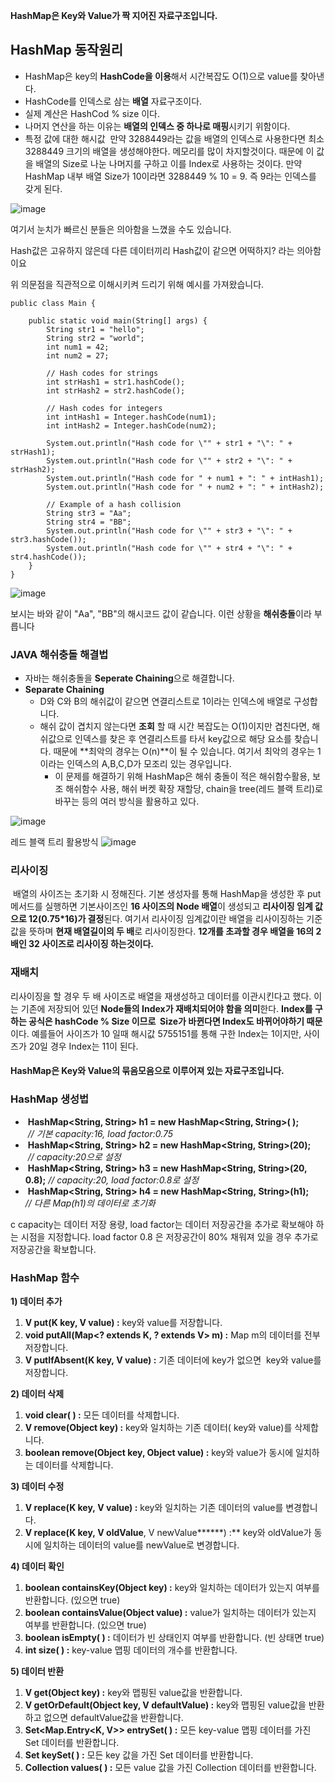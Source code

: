 **HashMap은 Key와 Value가 짝 지어진 자료구조입니다.**

## **HashMap 동작원리**

-   HashMap은 key의 **HashCode을 이용**해서 시간복잡도 O(1)으로 value를 찾아낸다. 
-   HashCode를 인덱스로 삼는 **배열** 자료구조이다. 
-   실제 계산은 HashCod % size 이다.
-   나머지 연산을 하는 이유는 **배열의 인덱스 중 하나로 매핑**시키기 위함이다.
-   특정 값에 대한 해시값  만약 3288449라는 값을 배열의 인덱스로 사용한다면 최소 3288449 크기의 배열을 생성해야한다. 메모리를 많이 차지할것이다. 때문에 이 값을 배열의 Size로 나눈 나머지를 구하고 이를 Index로 사용하는 것이다. 만약 HashMap 내부 배열 Size가 10이라면 3288449 % 10 = 9. 즉 9라는 인덱스를 갖게 된다.

![image](https://github.com/sunwon12/Today-I-Learn/assets/92251131/2620a2aa-3cf8-4aec-8e31-03a9f4842d86)

여기서 눈치가 빠르신 분들은 의아함을 느꼈을 수도 있습니다.

Hash값은 고유하지 않은데 다른 데이터끼리 Hash값이 같으면 어떡하지? 라는 의아함이요

위 의문점을 직관적으로 이해시키켜 드리기 위해 예시를 가져왔습니다.

```
public class Main {

    public static void main(String[] args) {
        String str1 = "hello";
        String str2 = "world";
        int num1 = 42;
        int num2 = 27;

        // Hash codes for strings
        int strHash1 = str1.hashCode();
        int strHash2 = str2.hashCode();

        // Hash codes for integers
        int intHash1 = Integer.hashCode(num1);
        int intHash2 = Integer.hashCode(num2);

        System.out.println("Hash code for \"" + str1 + "\": " + strHash1);
        System.out.println("Hash code for \"" + str2 + "\": " + strHash2);
        System.out.println("Hash code for " + num1 + ": " + intHash1);
        System.out.println("Hash code for " + num2 + ": " + intHash2);

        // Example of a hash collision
        String str3 = "Aa";
        String str4 = "BB";
        System.out.println("Hash code for \"" + str3 + "\": " + str3.hashCode());
        System.out.println("Hash code for \"" + str4 + "\": " + str4.hashCode());
    }
}
```

![image](https://github.com/sunwon12/Today-I-Learn/assets/92251131/47d3898f-ad60-4c01-9398-3625ab56f519)

보시는 바와 같이 "Aa", "BB"의 해시코드 값이 같습니다. 이런 상황을 **해쉬충돌**이라 부릅니다

### **JAVA 해쉬충돌 해결법**

-   자바는 해쉬충돌을 **Seperate Chaining**으로 해결합니다.
-   **Separate Chaining**  
    -   D와 C와 B의 해쉬값이 같으면 연결리스트로 1이라는 인덱스에 배열로 구성합니다.
    -   해쉬 값이 겹치지 않는다면 **조회** 할 때 시간 복잡도는 O(1)이지만 겹친다면, 해쉬값으로 인덱스를 찾은 후 연결리스트를 타서 key값으로 해당 요소를 찾습니다. 때문에 **최악의 경우는 O(n)**이 될 수 있습니다. 여기서 최악의 경우는 1이라는 인덱스의 A,B,C,D가 모조리 있는 경우입니다.
        -   이 문제를 해결하기 위해 HashMap은 해쉬 충돌이 적은 해쉬함수활용, 보조 해쉬함수 사용, 해쉬 버켓 확장 재할당, chain을 tree(레드 블랙 트리)로 바꾸는 등의 여러 방식을 활용하고 있다.

![image](https://github.com/sunwon12/Today-I-Learn/assets/92251131/0bc80c5b-9fb0-4c51-bb1d-3a887f43431f)

레드 블랙 트리 활용방식
![image](https://github.com/sunwon12/Today-I-Learn/assets/92251131/15fe5d55-d145-4ee0-acde-82236f268d41)


### **리사이징**

 배열의 사이즈는 초기화 시 정해진다. 기본 생성자를 통해 HashMap을 생성한 후 put 메서드를 실행하면 기본사이즈인 **16 사이즈의 Node 배열**이 생성되고 **리사이징 임계 값으로 12(0.75\*16)가 결정**된다. 여기서 리사이징 임계값이란 배열을 리사이징하는 기준값을 뜻하며 **현재 배열길이의 두 배**로 리사이징한다. **12개를 초과할 경우 배열을 16의 2배인 32 사이즈로 리사이징 하는것이다.**

### **재배치**

리사이징을 할 경우 두 배 사이즈로 배열을 재생성하고 데이터를 이관시킨다고 했다. 이는 기존에 저장되어 있던 **Node들의 Index가 재배치되어야 함을 의미**한다. **Index를 구하는 공식은 hashCode % Size 이므로  Size가 바뀐다면 Index도 바뀌어야하기 때문**이다. 예를들어 사이즈가 10 일때 해시값 5755151를 통해 구한 Index는 1이지만, 사이즈가 20일 경우 Index는 11이 된다.

#### **HashMap은 Key와 Value의 묶음모음으로 이루어져 있는 자료구조입니다.**

### **HashMap 생성법**               

-    **HashMap<String, String\> h1 = new HashMap<String, String\>( );**         _// 기본 capacity:16, load factor:0.75_
-    **HashMap<String, String\> h2 = new HashMap<String, String\>(20);**       _// capacity:20으로 설정_
-    **HashMap<String, String\> h3 = new HashMap<String, String\>(20, 0.8);** _// capacity:20, load factor:0.8로 설정_
-    **HashMap<String, String\> h4 = new HashMap<String, String\>(h1);**      _// 다른 Map(h1)의 데이터로 초기화_

c capacity는 데이터 저장 용량, load factor는 데이터 저장공간을 추가로 확보해야 하는 시점을 지정합니다. load factor 0.8 은 저장공간이 80% 채워져 있을 경우 추가로 저장공간을 확보합니다. 

### **HashMap 함수**                         

**1) 데이터 추가**

1.  **V put(K key, V value) :** key와 value를 저장합니다. 
2.  **void putAll(Map<? extends K, ? extends V> m) :** Map m의 데이터를 전부 저장합니다.
3.  **V putIfAbsent(K key, V value) :** 기존 데이터에 key가 없으면  key와 value를 저장합니다. 

**2) 데이터 삭제**

1.  **void clear( ) :** 모든 데이터를 삭제합니다. 
2.  **V remove(Object key) :** key와 일치하는 기존 데이터( key와 value)를 삭제합니다. 
3.  **boolean remove(Object key, Object value) :** key와 value가 동시에 일치하는 데이터를 삭제합니다. 

**3) 데이터 수정**

1.  **V replace(**K key, V value**) :** key와 일치하는 기존 데이터의 value를 변경합니다. 
2.  **V replace(**K key, V oldValue****, V newValue******) :** key와 oldValue가 동시에 일치하는 데이터의 value를 newValue로 변경합니다. 

**4) 데이터 확인**

1.  **boolean containsKey(Object key) :** key와 일치하는 데이터가 있는지 여부를 반환합니다. (있으면 true)
2.  **boolean containsValue(Object value) :** value가 일치하는 데이터가 있는지 여부를 반환합니다. (있으면 true)
3.  **boolean isEmpty( ) :** 데이터가 빈 상태인지 여부를 반환합니다. (빈 상태면 true)
4.  **int size( ) :** key-value 맵핑 데이터의 개수를 반환합니다. 

**5) 데이터 반환**

1.  **V get(Object **key**) :** key와 맵핑된 value값을 반환합니다. 
2.  **V getOrDefault(Object **key, V defaultValue**) :** key와 맵핑된 value값을 반환하고 없으면 defaultValue값을 반환합니다.
3.  **Set<Map.Entry<K, V>> entrySet( ) :** 모든 key-value 맵핑 데이터를 가진 Set 데이터를 반환합니다. 
4.  **Set<K> keySet( ) :** 모든 key 값을 가진 Set 데이터를 반환합니다. 
5.  **Collection<V> values( ) :** 모든 value 값을 가진 Collection 데이터를 반환합니다.
